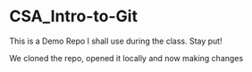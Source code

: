 # CSA_Intro-to-Git

This is a Demo Repo I shall use during the class. Stay put!

We cloned the repo, opened it locally and now making changes